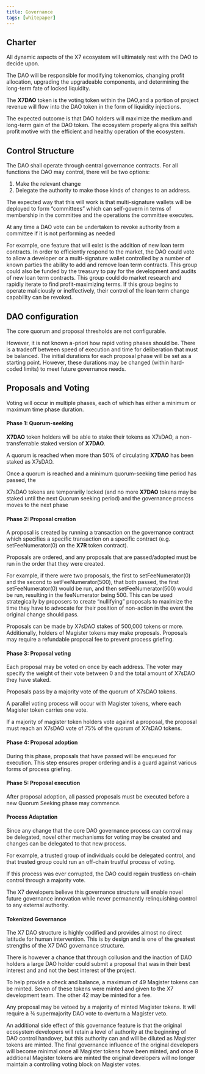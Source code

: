 ```yaml
---
title: Governance
tags: [whitepaper]
---
```


## Charter

All dynamic aspects of the X7 ecosystem will ultimately rest with the DAO to decide upon.

The DAO will be responsible for modifying tokenomics, changing profit allocation, upgrading the upgradeable components, and determining the long-term fate of locked liquidity.

The **X7DAO** token is the voting token within the DAO,and a portion of project revenue will flow into the DAO token in the form of liquidity injections.

The expected outcome is that DAO holders will maximize the medium and long-term gain of the DAO token. The ecosystem properly aligns this selfish profit motive with the efficient and healthy operation of the ecosystem.

## Control Structure

The DAO shall operate through central governance contracts. For all functions the DAO may control, there will be two options:

1. Make the relevant change
1. Delegate the authority to make those kinds of changes to an address.

The expected way that this will work is that multi-signature wallets will be deployed to form “committees” which can self-govern in terms of membership in the committee and the operations the committee executes.

At any time a DAO vote can be undertaken to revoke authority from a committee if it is not performing as needed

For example, one feature that will exist is the addition of new loan term contracts. In order to efficiently respond to the market, the DAO could vote to allow a developer or a multi-signature wallet controlled by a number of known parties the ability to add and remove loan term contracts. This group could also be funded by the treasury to pay for the development and audits of new loan term contracts. This group could do market research and rapidly iterate to find profit-maximizing terms. If this group begins to operate maliciously or ineffectively, their control of the loan term change capability can be revoked.

## DAO configuration

The core quorum and proposal thresholds are not configurable.

However, it is not known a-priori how rapid voting phases should be. There is a tradeoff between speed of execution and time for deliberation that must be balanced. The initial durations for each proposal phase will be set as a starting point. However, these durations may be changed (within hard-coded limits) to meet future governance needs.

## Proposals and Voting

Voting will occur in multiple phases, each of which has either a minimum or maximum time phase duration.

#### Phase 1: Quorum-seeking

**X7DAO** token holders will be able to stake their tokens as X7sDAO, a non-transferrable staked version of **X7DAO**.

A quorum is reached when more than 50% of circulating **X7DAO** has been staked as X7sDAO.

Once a quorum is reached and a minimum quorum-seeking time period has passed, the

X7sDAO tokens are temporarily locked (and no more **X7DAO** tokens may be staked until the next Quorum seeking period) and the governance process moves to the next phase

#### Phase 2: Proposal creation

A proposal is created by running a transaction on the governance contract which specifies a specific transaction on a specific contract (e.g. setFeeNumerator(0) on the **X7R** token contract).

Proposals are ordered, and any proposals that are passed/adopted must be run in the order that they were created.

For example, if there were two proposals, the first to setFeeNumerator(0) and the second to setFeeNumerator(500), that both passed, the first setFeeNumerator(0) would be run, and then setFeeNumerator(500) would be run, resulting in the feeNumerator being 500. This can be used strategically by proposers to create “nullifying” proposals to maximize the time they have to advocate for their position of non-action in the event the original change should pass.

Proposals can be made by X7sDAO stakes of 500,000 tokens or more. Additionally, holders of Magister tokens may make proposals. Proposals may require a refundable proposal fee to prevent process griefing.

#### Phase 3: Proposal voting

Each proposal may be voted on once by each address. The voter may specify the weight of their vote between 0 and the total amount of X7sDAO they have staked.

Proposals pass by a majority vote of the quorum of X7sDAO tokens.

A parallel voting process will occur with Magister tokens, where each Magister token carries one vote.

If a majority of magister token holders vote against a proposal, the proposal must reach an X7sDAO vote of 75% of the quorum of X7sDAO tokens.

#### Phase 4: Proposal adoption

During this phase, proposals that have passed will be enqueued for execution. This step ensures proper ordering and is a guard against various forms of process griefing.

#### Phase 5: Proposal execution

After proposal adoption, all passed proposals must be executed before a new Quorum Seeking phase may commence.

#### Process Adaptation

Since any change that the core DAO governance process can control may be delegated, novel other mechanisms for voting may be created and changes can be delegated to that new process.

For example, a trusted group of individuals could be delegated control, and that trusted group could run an off-chain trustful process of voting.

If this process was ever corrupted, the DAO could regain trustless on-chain control through a majority vote.

The X7 developers believe this governance structure will enable novel future governance innovation while never permanently relinquishing control to any external authority.

#### Tokenized Governance

The X7 DAO structure is highly codified and provides almost no direct latitude for human intervention. This is by design and is one of the greatest strengths of the X7 DAO governance structure.

There is however a chance that through collusion and the inaction of DAO holders a large DAO holder could submit a proposal that was in their best interest and and not the best interest of the project.

To help provide a check and balance, a maximum of 49 Magister tokens can be minted. Seven of these tokens were minted and given to the X7 development team. The other 42 may be minted for a fee.

Any proposal may be vetoed by a majority of minted Magister tokens. It will require a ¾ supermajority DAO vote to overturn a Magister veto.

An additional side effect of this governance feature is that the original ecosystem developers will retain a level of authority at the beginning of DAO control handover, but this authority can and will be diluted as Magister tokens are minted. The final governance influence of the original developers will become minimal once all Magister tokens have been minted, and once 8 additional Magister tokens are minted the original developers will no longer maintain a controlling voting block on Magister votes.
